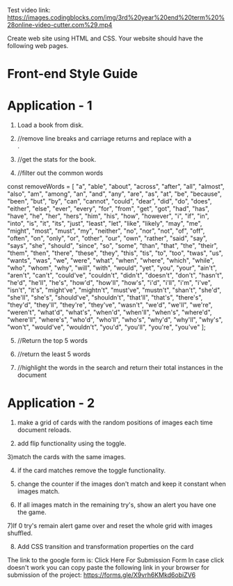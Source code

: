 Test video link: https://images.codingblocks.com/img/3rd%20year%20end%20term%20%28online-video-cutter.com%29.mp4

Create web site using HTML and CSS. Your website should have the following web pages.

# Front-end Style Guide

# Application - 1

1) Load a book from disk.

2) //remove line breaks and carriage returns and replace with a <br>.

3) //get the stats for the book.

4) //filter out the common words

const removeWords = [ "a", "able", "about", "across", "after", "all", "almost", "also", "am", "among", "an", "and", "any", "are", "as", "at", "be", "because", "been", "but", "by", "can", "cannot", "could", "dear", "did", "do", "does", "either", "else", "ever", "every", "for", "from", "get", "got", "had", "has", "have", "he", "her", "hers", "him", "his", "how", "however", "i", "if", "in", "into", "is", "it", "its", "just", "least", "let", "like", "likely", "may", "me", "might", "most", "must", "my", "neither", "no", "nor", "not", "of", "off", "often", "on", "only", "or", "other", "our", "own", "rather", "said", "say", "says", "she", "should", "since", "so", "some", "than", "that", "the", "their", "them", "then", "there", "these", "they", "this", "tis", "to", "too", "twas", "us", "wants", "was", "we", "were", "what", "when", "where", "which", "while", "who", "whom", "why", "will", "with", "would", "yet", "you", "your", "ain't", "aren't", "can't", "could've", "couldn't", "didn't", "doesn't", "don't", "hasn't", "he'd", "he'll", "he's", "how'd", "how'll", "how's", "i'd", "i'll", "i'm", "i've", "isn't", "it's", "might've", "mightn't", "must've", "mustn't", "shan't", "she'd", "she'll", "she's", "should've", "shouldn't", "that'll", "that's", "there's", "they'd", "they'll", "they're", "they've", "wasn't", "we'd", "we'll", "we're", "weren't", "what'd", "what's", "when'd", "when'll", "when's", "where'd", "where'll", "where's", "who'd", "who'll", "who's", "why'd", "why'll", "why's", "won't", "would've", "wouldn't", "you'd", "you'll", "you're", "you've" ];

5) //Return the top 5 words

6) //return the least 5 words

7) //highlight the words in the search and return their total instances in the document

# Application - 2

1) make a grid of cards with the random positions of images each time document reloads.

2) add flip functionality using the toggle.

3)match the cards with the same images.

4) if the card matches remove the toggle functionality.

5) change the counter if the images don't match and keep it constant when images match.

6) If all images match in the remaining try's, show an alert you have one the game.

7)If 0 try's remain alert game over and reset the whole grid with images shuffled.

8) Add CSS transition and transformation properties on the card

The link to the google form is: Click Here For Submission Form
In case click doesn't work you can copy paste the following link in your browser for submission of the project:
https://forms.gle/X9vrh6KMkd6obiZV6
